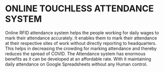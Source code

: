 # ONLINE TOUCHLESS ATTENDANCE SYSTEM
 Online RFID attendance system helps the people working for daily wages to mark their attendance accurately. It enables them to mark their attendance at their respective sites of work without directly reporting to headquarters. This helps in decreasing the crowding for marking attendance and thereby reduces the spread of COVID. The Attendance system has enormous benefits as it can be developed at an affordable rate. With it maintaining daily attendance on Google Spreadsheets without any Human control.
